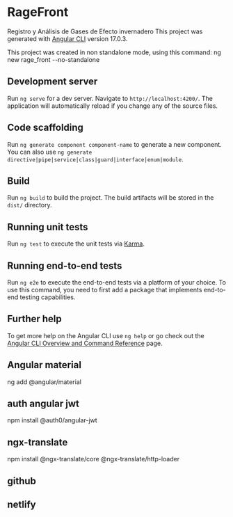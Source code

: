 # RageFront
Registro y Análisis de Gases de Efecto invernadero
This project was generated with [Angular CLI](https://github.com/angular/angular-cli) version 17.0.3.

This project was created in non standalone mode, using this command:
ng new rage_front --no-standalone

## Development server

Run `ng serve` for a dev server. Navigate to `http://localhost:4200/`. The application will automatically reload if you change any of the source files.

## Code scaffolding

Run `ng generate component component-name` to generate a new component. You can also use `ng generate directive|pipe|service|class|guard|interface|enum|module`.

## Build

Run `ng build` to build the project. The build artifacts will be stored in the `dist/` directory.

## Running unit tests

Run `ng test` to execute the unit tests via [Karma](https://karma-runner.github.io).

## Running end-to-end tests

Run `ng e2e` to execute the end-to-end tests via a platform of your choice. To use this command, you need to first add a package that implements end-to-end testing capabilities.

## Further help

To get more help on the Angular CLI use `ng help` or go check out the [Angular CLI Overview and Command Reference](https://angular.io/cli) page.

## Angular material
ng add @angular/material

## auth angular jwt
npm install @auth0/angular-jwt

## ngx-translate

npm install @ngx-translate/core @ngx-translate/http-loader

## github

## netlify
